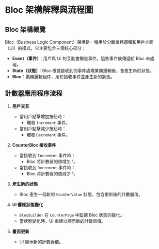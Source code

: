 # Bloc 架構解釋與流程圖

## Bloc 架構概覽
Bloc（Business Logic Component）架構是一種用於分離業務邏輯和用戶介面（UI）的模式。它主要包含三個核心部分：

- **Event（事件）**：用戶與 UI 的互動會觸發事件。這些事件被傳遞給 Bloc 來處理。
- **State（狀態）**：Bloc 根據接收到的事件處理業務邏輯後，會產生新的狀態。
- **Bloc**：業務邏輯組件，用於接收事件並產生新的狀態。

## 計數器應用程序流程

1. **用戶交互**
    - 當用戶點擊增加按鈕時：
        - 觸發 `Increment` 事件。
    - 當用戶點擊減少按鈕時：
        - 觸發 `Decrement` 事件。

2. **CounterBloc 接收事件**
    - 當接收到 `Increment` 事件時：
        - Bloc 將計數器的值增加 1。
    - 當接收到 `Decrement` 事件時：
        - Bloc 將計數器的值減少 1。

3. **產生新的狀態**
    - Bloc 產生一個新的 `CounterValue` 狀態，包含更新後的計數器值。

4. **UI 響應狀態變化**
    - `BlocBuilder` 在 `CounterPage` 中監聽 Bloc 狀態的變化。
    - 當狀態變化時，UI 重建以顯示新的計數器值。

5. **畫面更新**
    - UI 顯示新的計數器值。
